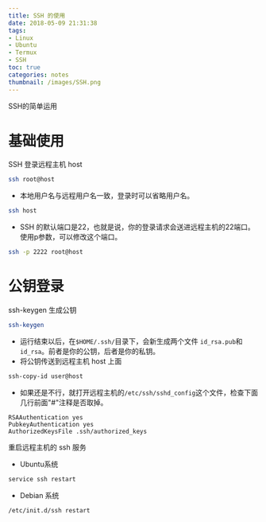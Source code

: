 ```yaml
---
title: SSH 的使用
date: 2018-05-09 21:31:38
tags:
- Linux
- Ubuntu
- Termux
- SSH
toc: true
categories: notes
thumbnail: /images/SSH.png
---
```

SSH的简单运用
<!--more-->
# 基础使用
SSH 登录远程主机 host
```sh
ssh root@host
```
- 本地用户名与远程用户名一致，登录时可以省略用户名。
```sh
ssh host
```
- SSH 的默认端口是22，也就是说，你的登录请求会送进远程主机的22端口。使用p参数，可以修改这个端口。
```sh
ssh -p 2222 root@host
```
# 公钥登录
ssh-keygen 生成公钥
```sh
ssh-keygen
```
- 运行结束以后，在`$HOME/.ssh/`目录下，会新生成两个文件 `id_rsa.pub`和`id_rsa`。前者是你的公钥，后者是你的私钥。
- 将公钥传送到远程主机 host 上面
```sh
ssh-copy-id user@host
```

- 如果还是不行，就打开远程主机的`/etc/ssh/sshd_config`这个文件，检查下面几行前面"#"注释是否取掉。
```
RSAAuthentication yes
PubkeyAuthentication yes
AuthorizedKeysFile .ssh/authorized_keys
```

重启远程主机的 ssh 服务
- Ubuntu系统
```sh
service ssh restart
```
- Debian 系统
```sh
/etc/init.d/ssh restart
```